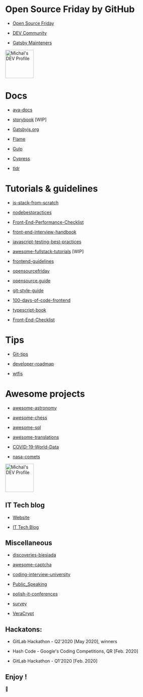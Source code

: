 # Open Source Friday by GitHub

* [Open Source Friday](https://opensourcefriday.com/users/mbiesiad)

* [DEV Community](https://dev.to/mbiesiad)

* [Gatsby Mainteners](https://github.com/gatsbyjs)

<a href="https://dev.to/mbiesiad">
  <img src="https://d2fltix0v2e0sb.cloudfront.net/dev-badge.svg" alt="Michal's DEV Profile" height="90" width="90">
</a>

# Docs

* [ava-docs](https://github.com/mbiesiad/ava-docs/blob/pl_PL/pl_PL/readme.md)

* [storybook](https://github.com/mbiesiad/storybook/tree/pl_PL) [WIP]

* [Gatsbyjs.org](https://github.com/mbiesiad/gatsby-pl)

* [Flame](https://github.com/mbiesiad/flame)

* [Gulp](https://github.com/mbiesiad/gulp)

* [Cypress](https://github.com/mbiesiad/cypress-documentation)

* [tldr](https://github.com/mbiesiad/tldr)

# Tutorials & guidelines

* [js-stack-from-scratch](https://github.com/mbiesiad/js-stack-from-scratch)

* [nodebestpractices](https://github.com/mbiesiad/nodebestpractices/blob/master/README.polish.md)

* [Front-End-Performance-Checklist](https://github.com/mbiesiad/Front-End-Performance-Checklist)

* [front-end-interview-handbook](https://github.com/mbiesiad/front-end-interview-handbook/blob/master/Translations/Polish/README.md)

* [javascript-testing-best-practices](https://github.com/mbiesiad/javascript-testing-best-practices/blob/master/readme-pl.md)

* [awesome-fullstack-tutorials](https://github.com/mbiesiad/awesome-fullstack-tutorials/tree/pl) [WIP]

* [frontend-guidelines](https://github.com/mbiesiad/frontend-guidelines)

* [opensourcefriday](https://github.com/mbiesiad/opensourcefriday/tree/pl)

* [opensource.guide](https://github.com/mbiesiad/opensource.guide/tree/pl)

* [git-style-guide](https://github.com/mbiesiad/git-style-guide)

* [100-days-of-code-frontend](https://github.com/mbiesiad/100-days-of-code-frontend)

* [typescript-book](https://github.com/mbiesiad/typescript-book)

* [Front-End-Checklist](https://github.com/mbiesiad/Front-End-Checklist)

# Tips

* [Git-tips](https://github.com/mbiesiad/tips)

* [developer-roadmap](https://github.com/mbiesiad/developer-roadmap/tree/master/translations/polish)

* [wtfjs](https://github.com/mbiesiad/wtfjs)

# Awesome projects

* [awesome-astronomy](https://github.com/mbiesiad/awesome-astronomy)

* [awesome-chess](https://github.com/mbiesiad/awesome-chess)

* [awesome-sql](https://github.com/mbiesiad/awesome-sql)

* [awesome-translations](https://github.com/mbiesiad/awesome-translations)

* [COVID-19-World-Data](https://github.com/mbiesiad/COVID-19-World-Data)

* [nasa-comets](https://github.com/mbiesiad/nasa-comets)

<a href="https://dev.to/mbiesiad">
  <img src="https://d2fltix0v2e0sb.cloudfront.net/dev-badge.svg" alt="Michal's DEV Profile" height="90" width="90">
</a>

## IT Tech blog

* [Website](https://biesiadamichal.wordpress.com/)

* [IT Tech Blog](https://c0dingp0int3r.design.blog/)

## Miscellaneous

* [discoveries-biesiada](https://github.com/mbiesiad/discoveries-biesiada)

* [awesome-captcha](https://github.com/mbiesiad/awesome-captcha)

* [coding-interview-university](https://github.com/mbiesiad/coding-interview-university)

* [Public_Speaking](https://github.com/mbiesiad/Public_Speaking)

* [polish-it-conferences](https://github.com/mbiesiad/polish-it-conferences)

* [survey](https://github.com/mbiesiad/survey)

* [VeraCrypt](https://github.com/mbiesiad/VeraCrypt)

## Hackatons:

* GitLab Hackathon - Q2'2020 [May 2020], winners

* Hash Code - Google's Coding Competitions, QR [Feb. 2020]

* GitLab Hackathon - Q1'2020 [Feb. 2020]

## Enjoy !

:rocket:
